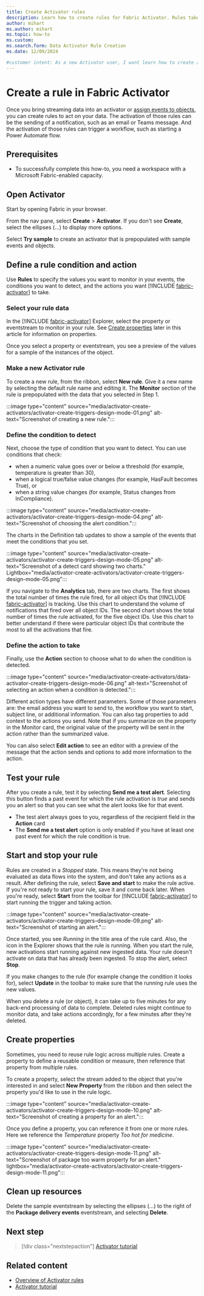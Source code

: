 ```yaml
---
title: Create Activator rules
description: Learn how to create rules for Fabric Activator. Rules take action on your data, such as sending notifications and starting automated workflows. 
author: mihart
ms.author: mihart
ms.topic: how-to
ms.custom: 
ms.search.form: Data Activator Rule Creation
ms.date: 12/09/2024

#customer intent: As a new Activator user, I want learn how to create a rule so that I can receive notifications about my streaming data or trigger automated workflows.
---
```


# Create a rule in Fabric Activator

Once you bring streaming data into an activator or [assign events to objects](activator-assign-data-objects.md#assign-data-to-objects-in-activator), you can create rules to act on your data. The activation of those rules can be the sending of a notification, such as an email or Teams message. And the activation of those rules can trigger a workflow, such as starting a Power Automate flow.

## Prerequisites

- To successfully complete this how-to, you need a workspace with a Microsoft Fabric-enabled capacity.

## Open Activator

Start by opening Fabric in your browser.

From the nav pane, select **Create** > **Activator**. If you don't see **Create**, select the ellipses (...) to display more options.

Select **Try sample** to create an activator that is prepopulated with sample events and objects.

## Define a rule condition and action

Use **Rules** to specify the values you want to monitor in your events, the conditions you want to detect, and the actions you want [!INCLUDE [fabric-activator](../includes/fabric-activator.md)] to take.

### Select your rule data

In the [!INCLUDE [fabric-activator](../includes/fabric-activator.md)] Explorer, select the property or eventstream to monitor in your rule. See [Create properties](#create-properties) later in this article for information on properties.

Once you select a property or eventstream, you see a preview of the values for a sample of the instances of the object.

### Make a new Activator rule

To create a new rule, from the ribbon, select **New rule**. Give it a new name by selecting the default rule name and editing it. The **Monitor** section of the rule is prepopulated with the data that you selected in Step 1.

:::image type="content" source="media/activator-create-activators/activator-create-triggers-design-mode-01.png" alt-text="Screenshot of creating a new rule.":::

### Define the condition to detect

Next, choose the type of condition that you want to detect. You can use conditions that check:

- when a numeric value goes over or below a threshold (for example, temperature is greater than 30),
- when a logical true/false value changes (for example, HasFault becomes True), or 
- when a string value changes (for example, Status changes from InCompliance).

:::image type="content" source="media/activator-create-activators/activator-create-triggers-design-mode-04.png" alt-text="Screenshot of choosing the alert condition.":::

The charts in the Definition tab updates to show a sample of the events that meet the conditions that you set.

:::image type="content" source="media/activator-create-activators/activator-create-triggers-design-mode-05.png" alt-text="Screenshot of a detect card showing two charts." Lightbox="media/activator-create-activators/activator-create-triggers-design-mode-05.png":::

If you navigate to the **Analytics** tab, there are two charts. The first shows the total number of times the rule fired, for all object IDs that [!INCLUDE [fabric-activator](../includes/fabric-activator.md)] is tracking. Use this chart to understand the volume of notifications that fired over all object IDs. The second chart shows the total number of times the rule activated, for the five object IDs. Use this chart to better understand if there were particular object IDs that contribute the most to all the activations that fire.

### Define the action to take

Finally, use the **Action** section to choose what to do when the condition is detected.

:::image type="content" source="media/activator-create-activators/data-activator-create-triggers-design-mode-06.png" alt-text="Screenshot of selecting an action when a condition is detected.":::

Different action types have different parameters. Some of those parameters are: the email address you want to send to, the workflow you want to start, subject line, or additional information. You can also tag properties to add context to the actions you send. Note that if you summarize on the property in the Monitor card, the original value of the property will be sent in the action rather than the summarized value.

You can also select **Edit action** to see an editor with a preview of the message that the action sends and options to add more information to the action.

## Test your rule

After you create a rule, test it by selecting **Send me a test alert**. Selecting this button finds a past event for which the rule activation is *true* and sends you an alert so that you can see what the alert looks like for that event.  

* The test alert always goes to you, regardless of the recipient field in the **Action** card
* The **Send me a test alert** option is only enabled if you have at least one past event for which the rule condition is true.

## Start and stop your rule

Rules are created in a *Stopped* state. This means they're not being evaluated as data flows into the system, and don't take any actions as a result. After defining the rule, select **Save and start** to make the rule active. If you're not ready to start your rule, save it and come back later. When you're ready, select **Start** from the toolbar for [!INCLUDE [fabric-activator](../includes/fabric-activator.md)] to start running the trigger and taking action.

:::image type="content" source="media/activator-create-activators/activator-create-triggers-design-mode-09.png" alt-text="Screenshot of starting an alert.":::

Once started, you see *Running* in the title area of the rule card. Also, the icon in the Explorer shows that the rule is running. When you start the rule, new activations start running against new ingested data. Your rule doesn't activate on data that has already been ingested. To stop the alert, select **Stop**.

If you make changes to the rule (for example change the condition it looks for), select **Update** in the toolbar to make sure that the running rule uses the new values.

When you delete a rule (or object), it can take up to five minutes for any back-end processing of data to complete. Deleted rules might continue to monitor data, and take actions accordingly, for a few minutes after they're deleted.

## Create properties

Sometimes, you need to reuse rule logic across multiple rules. Create a property to define a reusable condition or measure, then reference that property from multiple rules.

To create a property, select the stream added to the object that you're interested in and select **New Property** from the ribbon and then select the property you'd like to use in the rule logic.

:::image type="content" source="media/activator-create-activators/activator-create-triggers-design-mode-10.png" alt-text="Screenshot of creating a property for an alert.":::

Once you define a property, you can reference it from one or more rules. Here we reference the *Temperature* property *Too hot for medicine*.

:::image type="content" source="media/activator-create-activators/activator-create-triggers-design-mode-11.png" alt-text="Screenshot of package too warm property for an alert."  lightbox="media/activator-create-activators/activator-create-triggers-design-mode-11.png":::

## Clean up resources

Delete the sample eventstream by selecting the ellipses (...) to the right of the **Package delivery events** eventstream, and selecting **Delete**.

## Next step

> [!div class="nextstepaction"]
> [Activator tutorial](activator-tutorial.md)

## Related content

* [Overview of Activator rules](activator-rules-overview.md)
* [Activator tutorial](activator-tutorial.md)

